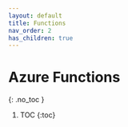 ```yaml
---
layout: default
title: Functions
nav_order: 2
has_children: true
---
```


# Azure Functions
{: .no_toc }

1. TOC
{:toc}

